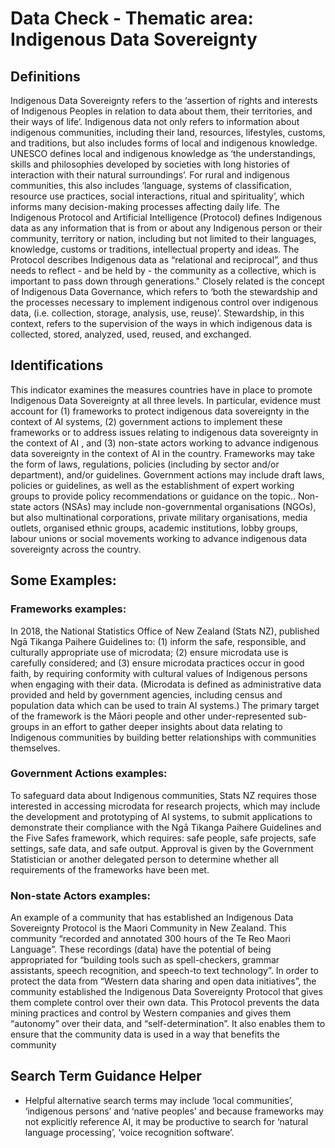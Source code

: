 
# Data Check - Thematic area: Indigenous Data Sovereignty

## Definitions

Indigenous Data Sovereignty refers to the ‘assertion of rights and interests of Indigenous Peoples in relation to data about them, their territories, and their ways of life’. Indigenous data not only refers to information about indigenous communities, including their land, resources, lifestyles, customs, and traditions, but also includes forms of local and indigenous knowledge. UNESCO defines local and indigenous knowledge as ‘the understandings, skills and philosophies developed by societies with long histories of interaction with their natural surroundings’. For rural and indigenous communities, this also includes ‘language, systems of classification, resource use practices, social interactions, ritual and spirituality’, which informs many decision-making processes affecting daily life.
The Indigenous Protocol and Artificial Intelligence (Protocol) defines Indigenous data as any information that is from or about any Indigenous person or their community, territory or nation, including but not limited to their languages, knowledge, customs or traditions, intellectual property and ideas. The Protocol describes Indigenous data as “relational and reciprocal”, and thus needs to reflect - and be held by - the community as a collective, which is important to pass down through generations."
Closely related is the concept of Indigenous Data Governance, which refers to ‘both the stewardship and the processes necessary to implement indigenous control over indigenous data, (i.e. collection, storage, analysis, use, reuse)’. Stewardship, in this context, refers to the supervision of the ways in which indigenous data is collected, stored, analyzed, used, reused, and exchanged.

## Identifications

This indicator examines the measures countries have in place to promote Indigenous Data Sovereignty at all three levels. In particular, evidence must account for (1) frameworks to protect indigenous data sovereignty in the context of AI systems, (2) government actions to implement these frameworks or to address issues relating to indigenous data sovereignty in the context of AI , and (3) non-state actors working to advance indigenous data sovereignty in the context of AI in the country.
Frameworks may take the form of laws, regulations, policies (including by sector and/or department), and/or guidelines. Government actions may include draft laws, policies or guidelines, as well as the establishment of expert working groups to provide policy recommendations or guidance on the topic.. Non-state actors (NSAs) may include non-governmental organisations (NGOs), but also multinational corporations, private military organisations, media outlets, organised ethnic groups, academic institutions, lobby groups, labour unions or social movements working to advance indigenous data sovereignty across the country.


## Some Examples:

### Frameworks examples:

In 2018, the National Statistics Office of New Zealand (Stats NZ), published Ngā Tikanga Paihere Guidelines to: (1) inform the safe, responsible, and culturally appropriate use of microdata; (2) ensure microdata use is carefully considered; and (3) ensure microdata practices occur in good faith, by requiring conformity with cultural values of Indigenous persons when engaging with their data. (Microdata is defined as administrative data provided and held by government agencies, including census and population data which can be used to train AI systems.) The primary target of the framework is the Māori people and other under-represented sub-groups in an effort to gather deeper insights about data relating to Indigenous communities by building better relationships with communities themselves.

### Government Actions examples:

To safeguard data about Indigenous communities, Stats NZ requires those interested in accessing microdata for research projects, which may include the development and prototyping of AI systems, to submit applications to demonstrate their compliance with the Ngā Tikanga Paihere Guidelines and the Five Safes framework, which requires: safe people, safe projects, safe settings, safe data, and safe output. Approval is given by the Government Statistician or another delegated person to determine whether all requirements of the frameworks have been met.

### Non-state Actors examples:

An example of a community that has established an Indigenous Data Sovereignty Protocol is the Maori Community in New Zealand. This community “recorded and annotated 300 hours of the Te Reo Maori Language”. These recordings (data) have the potential of being appropriated for “building tools such as spell-checkers, grammar assistants, speech recognition, and speech-to text technology”. In order to protect the data from “Western data sharing and open data initiatives”, the community established the Indigenous Data Sovereignty Protocol that gives them complete control over their own data. This Protocol prevents the data mining practices and control by Western companies and gives them “autonomy” over their data, and “self-determination”. It also enables them to ensure that the community data is used in a way that benefits the community

## Search Term Guidance Helper

- Helpful alternative search terms may include ‘local communities’, ‘indigenous persons’ and ‘native peoples’ and because frameworks may not explicitly reference AI, it may be productive to search for ‘natural language processing’, ‘voice recognition software’.
